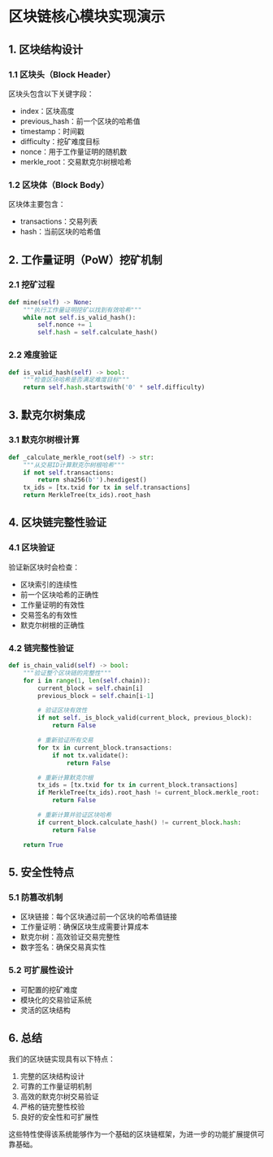 # 区块链核心模块实现演示

## 1. 区块结构设计

### 1.1 区块头（Block Header）
区块头包含以下关键字段：
- index：区块高度
- previous_hash：前一个区块的哈希值
- timestamp：时间戳
- difficulty：挖矿难度目标
- nonce：用于工作量证明的随机数
- merkle_root：交易默克尔树根哈希

### 1.2 区块体（Block Body）
区块体主要包含：
- transactions：交易列表
- hash：当前区块的哈希值

## 2. 工作量证明（PoW）挖矿机制

### 2.1 挖矿过程
```python
def mine(self) -> None:
    """执行工作量证明挖矿以找到有效哈希"""
    while not self.is_valid_hash():
        self.nonce += 1
        self.hash = self.calculate_hash()
```

### 2.2 难度验证
```python
def is_valid_hash(self) -> bool:
    """检查区块哈希是否满足难度目标"""
    return self.hash.startswith('0' * self.difficulty)
```

## 3. 默克尔树集成

### 3.1 默克尔树根计算
```python
def _calculate_merkle_root(self) -> str:
    """从交易ID计算默克尔树根哈希"""
    if not self.transactions:
        return sha256(b'').hexdigest()
    tx_ids = [tx.txid for tx in self.transactions]
    return MerkleTree(tx_ids).root_hash
```

## 4. 区块链完整性验证

### 4.1 区块验证
验证新区块时会检查：
- 区块索引的连续性
- 前一个区块哈希的正确性
- 工作量证明的有效性
- 交易签名的有效性
- 默克尔树根的正确性

### 4.2 链完整性验证
```python
def is_chain_valid(self) -> bool:
    """验证整个区块链的完整性"""
    for i in range(1, len(self.chain)):
        current_block = self.chain[i]
        previous_block = self.chain[i-1]

        # 验证区块有效性
        if not self._is_block_valid(current_block, previous_block):
            return False

        # 重新验证所有交易
        for tx in current_block.transactions:
            if not tx.validate():
                return False

        # 重新计算默克尔根
        tx_ids = [tx.txid for tx in current_block.transactions]
        if MerkleTree(tx_ids).root_hash != current_block.merkle_root:
            return False

        # 重新计算并验证区块哈希
        if current_block.calculate_hash() != current_block.hash:
            return False

    return True
```

## 5. 安全性特点

### 5.1 防篡改机制
- 区块链接：每个区块通过前一个区块的哈希值链接
- 工作量证明：确保区块生成需要计算成本
- 默克尔树：高效验证交易完整性
- 数字签名：确保交易真实性

### 5.2 可扩展性设计
- 可配置的挖矿难度
- 模块化的交易验证系统
- 灵活的区块结构

## 6. 总结

我们的区块链实现具有以下特点：
1. 完整的区块结构设计
2. 可靠的工作量证明机制
3. 高效的默克尔树交易验证
4. 严格的链完整性校验
5. 良好的安全性和可扩展性

这些特性使得该系统能够作为一个基础的区块链框架，为进一步的功能扩展提供可靠基础。